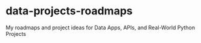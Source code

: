# data-projects-roadmaps
My roadmaps and project ideas for Data Apps, APIs, and Real-World Python Projects
